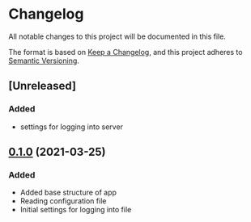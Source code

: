 # Changelog

All notable changes to this project will be documented in this file.

The format is based on [Keep a Changelog](https://keepachangelog.com/en/1.0.0/),
and this project adheres to [Semantic Versioning](https://semver.org/spec/v2.0.0.html).

## [Unreleased]

### Added

- settings for logging into server

## [0.1.0](https://github.com/udigeri/ele/tree/v0.1.0) (2021-03-25)

### Added 

- Added base structure of app
- Reading configuration file
- Initial settings for logging into file

